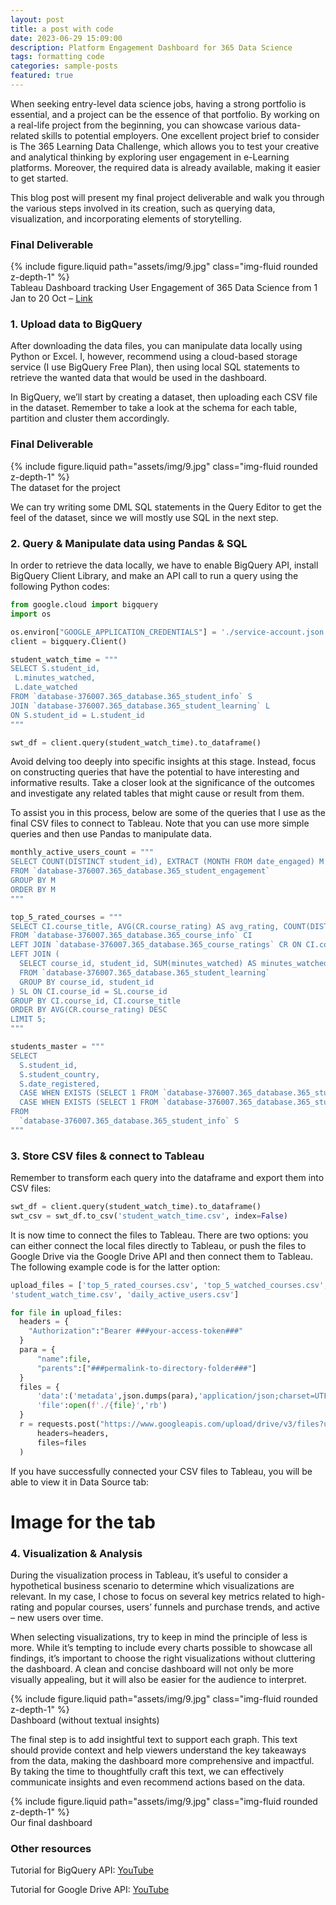 ```yaml
---
layout: post
title: a post with code
date: 2023-06-29 15:09:00
description: Platform Engagement Dashboard for 365 Data Science
tags: formatting code
categories: sample-posts
featured: true
---
```


When seeking entry-level data science jobs, having a strong portfolio is essential, and a project can be the essence of that portfolio. By working on a real-life project from the beginning, you can showcase various data-related skills to potential employers. One excellent project brief to consider is The 365 Learning Data Challenge, which allows you to test your creative and analytical thinking by exploring user engagement in e-Learning platforms. Moreover, the required data is already available, making it easier to get started.

This blog post will present my final project deliverable and walk you through the various steps involved in its creation, such as querying data, visualization, and incorporating elements of storytelling.

<h3>Final Deliverable</h3>

<div class="row mt-3">
    <div class="col-sm mt-3 mt-md-0">
        {% include figure.liquid path="assets/img/9.jpg" class="img-fluid rounded z-depth-1" %}
    </div>
</div>
<div class="caption">
Tableau Dashboard tracking User Engagement of 365 Data Science from 1 Jan to 20 Oct – <a href="https://public.tableau.com/app/profile/marcus.le1600/viz/365DS_16761251940980/PlatformEngagementDashboard" target="_blank">Link</a>
</div>

<h3>1. Upload data to BigQuery</h3>

After downloading the data files, you can manipulate data locally using Python or Excel. I, however, recommend using a cloud-based storage service (I use BigQuery Free Plan), then using local SQL statements to retrieve the wanted data that would be used in the dashboard.

In BigQuery, we’ll start by creating a dataset, then uploading each CSV file in the dataset. Remember to take a look at the schema for each table, partition and cluster them accordingly.

<h3>Final Deliverable</h3>

<div class="row mt-3">
    <div class="col-sm mt-3 mt-md-0">
        {% include figure.liquid path="assets/img/9.jpg" class="img-fluid rounded z-depth-1" %}
    </div>
</div>
<div class="caption">The dataset for the project</div>

We can try writing some DML SQL statements in the Query Editor to get the feel of the dataset, since we will mostly use SQL in the next step.

<h3>2. Query & Manipulate data using Pandas & SQL</h3>

In order to retrieve the data locally, we have to enable BigQuery API, install BigQuery Client Library, and make an API call to run a query using the following Python codes:


```python
from google.cloud import bigquery
import os

os.environ["GOOGLE_APPLICATION_CREDENTIALS"] = './service-account.json'
client = bigquery.Client()

student_watch_time = """
SELECT S.student_id,
 L.minutes_watched,
 L.date_watched
FROM `database-376007.365_database.365_student_info` S
JOIN `database-376007.365_database.365_student_learning` L
ON S.student_id = L.student_id
"""

swt_df = client.query(student_watch_time).to_dataframe()
```

Avoid delving too deeply into specific insights at this stage. Instead, focus on constructing queries that have the potential to have interesting and informative results. Take a closer look at the significance of the outcomes and investigate any related tables that might cause or result from them.

To assist you in this process, below are some of the queries that I use as the final CSV files to connect to Tableau. Note that you can use more simple queries and then use Pandas to manipulate data.

```python
monthly_active_users_count = """
SELECT COUNT(DISTINCT student_id), EXTRACT (MONTH FROM date_engaged) M
FROM `database-376007.365_database.365_student_engagement` 
GROUP BY M
ORDER BY M
"""

top_5_rated_courses = """
SELECT CI.course_title, AVG(CR.course_rating) AS avg_rating, COUNT(DISTINCT CR.student_id) AS num_ratings,  SUM(SL.minutes_watched)/COUNT(DISTINCT CR.student_id) AS total_watched_time, COUNT(DISTINCT SL.student_id) AS num_watches
FROM `database-376007.365_database.365_course_info` CI
LEFT JOIN `database-376007.365_database.365_course_ratings` CR ON CI.course_id = CR.course_id
LEFT JOIN (
  SELECT course_id, student_id, SUM(minutes_watched) AS minutes_watched
  FROM `database-376007.365_database.365_student_learning`
  GROUP BY course_id, student_id
) SL ON CI.course_id = SL.course_id
GROUP BY CI.course_id, CI.course_title
ORDER BY AVG(CR.course_rating) DESC
LIMIT 5;
"""

students_master = """
SELECT 
  S.student_id,
  S.student_country,
  S.date_registered, 
  CASE WHEN EXISTS (SELECT 1 FROM `database-376007.365_database.365_student_purchases` WHERE student_id = S.student_id) THEN 'YES' ELSE 'NO' END AS has_purchased,
  CASE WHEN EXISTS (SELECT 1 FROM `database-376007.365_database.365_student_engagement` WHERE student_id = S.student_id) THEN 'YES' ELSE 'NO' END AS has_onboarded,
FROM 
  `database-376007.365_database.365_student_info` S
"""
```

<h3>3. Store CSV files & connect to Tableau</h3>

Remember to transform each query into the dataframe and export them into CSV files:


```python
swt_df = client.query(student_watch_time).to_dataframe()
swt_csv = swt_df.to_csv('student_watch_time.csv', index=False)
```

It is now time to connect the files to Tableau. There are two options: you can either connect the local files directly to Tableau, or push the files to Google Drive via the Google Drive API and then connect them to Tableau. The following example code is for the latter option:


```python
upload_files = ['top_5_rated_courses.csv', 'top_5_watched_courses.csv', 'students_master.csv',
'student_watch_time.csv', 'daily_active_users.csv']

for file in upload_files:
  headers = {
    "Authorization":"Bearer ###your-access-token###"
  }
  para = {
      "name":file,
      "parents":["###permalink-to-directory-folder###"]
  }
  files = {
      'data':('metadata',json.dumps(para),'application/json;charset=UTF-8'),
      'file':open(f'./{file}','rb')
  }
  r = requests.post("https://www.googleapis.com/upload/drive/v3/files?uploadType=multipart",
      headers=headers,
      files=files
  )
```

If you have successfully connected your CSV files to Tableau, you will be able to view it in Data Source tab:

# Image for the tab

<h3>4. Visualization & Analysis</h3>

During the visualization process in Tableau, it’s useful to consider a hypothetical business scenario to determine which visualizations are relevant. In my case, I chose to focus on several key metrics related to high-rating and popular courses, users’ funnels and purchase trends, and active – new users over time.

When selecting visualizations, try to keep in mind the principle of less is more. While it’s tempting to include every charts possible to showcase all findings, it’s important to choose the right visualizations without cluttering the dashboard. A clean and concise dashboard will not only be more visually appealing, but it will also be easier for the audience to interpret.

<div class="row mt-3">
    <div class="col-sm mt-3 mt-md-0">
        {% include figure.liquid path="assets/img/9.jpg" class="img-fluid rounded z-depth-1" %}
    </div>
</div>
<div class="caption">Dashboard (without textual insights)</div>

The final step is to add insightful text to support each graph. This text should provide context and help viewers understand the key takeaways from the data, making the dashboard more comprehensive and impactful. By taking the time to thoughtfully craft this text, we can effectively communicate insights and even recommend actions based on the data.

<div class="row mt-3">
    <div class="col-sm mt-3 mt-md-0">
        {% include figure.liquid path="assets/img/9.jpg" class="img-fluid rounded z-depth-1" %}
    </div>
</div>
<div class="caption">Our final dashboard</div>

<h3>Other resources</h3>

Tutorial for BigQuery API: <a href="https://www.youtube.com/watch?v=lLPdRRy7dfE" target="_blank">YouTube</a>

Tutorial for Google Drive API: <a href="https://www.youtube.com/watch?v=JwGzHitUVcU" target="_blank">YouTube</a>